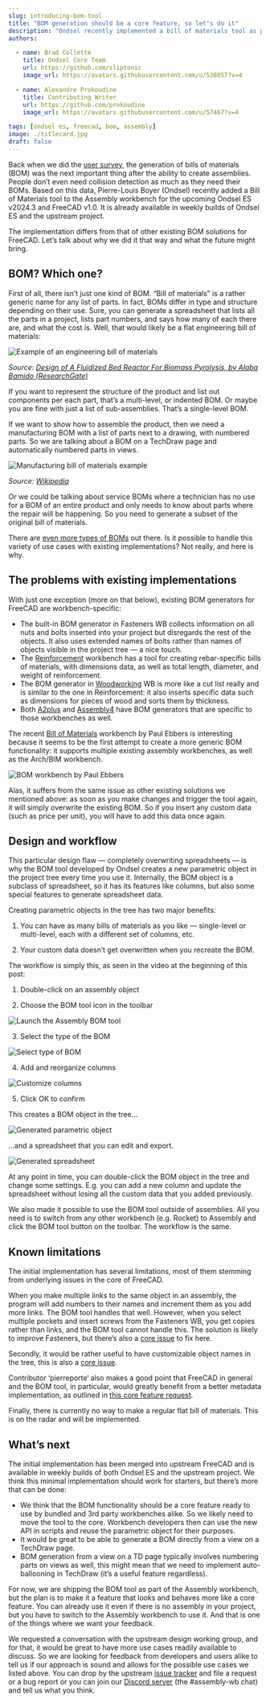 ```yaml
---
slug: introducing-bom-tool
title: "BOM generation should be a core feature, so let's do it"
description: "Ondsel recently implemented a bill of materials tool as part of the integrated assembly workbench."
authors:

  - name: Brad Collette
    title: Ondsel Core Team
    url: https://github.com/sliptonic
    image_url: https://avatars.githubusercontent.com/u/538057?v=4

  - name: Alexandre Prokoudine
    title: Contributing Writer
    url: https://github.com/prokoudine
    image_url: https://avatars.githubusercontent.com/u/57467?v=4

tags: [ondsel es, freecad, bom, assembly]
image: ./titlecard.jpg
draft: false
---
```


Back when we did the [user survey](https://ondsel.com/blog/freecad-user-survey-results-part-1/), the generation of bills of materials (BOM) was the next important thing after the ability to create assemblies. People don’t even need collision detection as much as they need their BOMs. Based on this data, Pierre-Louis Boyer (Ondsel) recently added a Bill of Materials tool to the Assembly workbench for the upcoming Ondsel ES v2024.3 and FreeCAD v1.0. It is already available in weekly builds of Ondsel ES and the upstream project. 

<!-- truncate -->

<Youtube v="AkOUwitfuOA" />

The implementation differs from that of other existing BOM solutions for FreeCAD. Let’s talk about why we did it that way and what the future might bring.

## BOM? Which one?

First of all, there isn’t just one kind of BOM. “Bill of materials” is a rather generic name for any list of parts. In fact, BOMs differ in type and structure depending on their use. Sure, you can generate a spreadsheet that lists all the parts in a project, lists part numbers, and says how many of each there are, and what the cost is. Well, that would likely be a flat engineering bill of materials: 

![Example of an engineering bill of materials](engineering-bom-example.webp) 

_Source: [Design of A Fluidized Bed Reactor For Biomass Pyrolysis, by Alaba Bamido (ResearchGate)](https://www.researchgate.net/publication/330335978_Design_of_A_Fluidized_Bed_Reactor_For_Biomass_Pyrolysis)_

If you want to represent the structure of the product and list out components per each part, that’s a multi-level, or indented BOM. Or maybe you are fine with just a list of sub-assemblies. That’s a single-level BOM.

If we want to show how to assemble the product, then we need a manufacturing BOM with a list of parts next to a drawing, with numbered parts. So we are talking about a BOM on a TechDraw page and automatically numbered parts in views.

![Manufacturing bill of materials example](manufacturing-bom-example.webp)

_Source: [Wikipedia](https://en.wikipedia.org/wiki/Bill_of_materials)_

Or we could be talking about service BOMs where a technician has no use for a BOM of an entire product and only needs to know about parts where the repair will be happening. So you need to generate a subset of the original bill of materials.

There are [even more types of BOMs](https://www.optiproerp.com/blog/10-types-boms-explained/) out there. Is it possible to handle this variety of use cases with existing implementations? Not really, and here is why.

## The problems with existing implementations

With just one exception (more on that below), existing BOM generators for FreeCAD are workbench-specific:

* The built-in BOM generator in Fasteners WB collects information on all nuts and bolts inserted into your project but disregards the rest of the objects. It also uses extended names of bolts rather than names of objects visible in the project tree — a nice touch.
* The [Reinforcement](https://github.com/amrit3701/FreeCAD-Reinforcement) workbench has a tool for creating rebar-specific bills of materials, with dimensions data, as well as total length, diameter, and weight of reinforcement.
* The BOM generator in [Woodworking](https://github.com/dprojects/Woodworking) WB is more like a cut list really and is similar to the one in Reinforcement: it also inserts specific data such as dimensions for pieces of wood and sorts them by thickness.
* Both [A2plus](https://github.com/kbwbe/A2plus) and [Assembly4](https://github.com/Zolko-123/FreeCAD_Assembly4) have BOM generators that are specific to those workbenches as well.

The recent [Bill of Materials](https://github.com/APEbbers/BillOfMaterials-WB) workbench by Paul Ebbers is interesting because it seems to be the first attempt to create a more generic BOM functionality: it supports multiple existing assembly workbenches, as well as the Arch/BIM workbench.

![BOM workbench by Paul Ebbers](bom-workbench-paul-ebbers.webp)

Alas, it suffers from the same issue as other existing solutions we mentioned above: as soon as you make changes and trigger the tool again, it will simply overwrite the existing BOM. So if you insert any custom data (such as price per unit), you will have to add this data once again.

## Design and workflow

This particular design flaw — completely overwriting spreadsheets — is why the BOM tool developed by Ondsel creates a new parametric object in the project tree every time you use it. Internally, the BOM object is a subclass of spreadsheet, so it has its features like columns, but also some special features to generate spreadsheet data.

Creating parametric objects in the tree has two major benefits:

1. You can have as many bills of materials as you like — single-level or multi-level, each with a different set of columns, etc.

2. Your custom data doesn’t get overwritten when you recreate the BOM.

The workflow is simply this, as seen in the video at the beginning of this post:

1. Double-click on an assembly object

2. Choose the BOM tool icon in the toolbar

![Launch the Assembly BOM tool](assembly-bom-toolbar.webp)

3. Select the type of the BOM

![Select type of BOM](assembly-bom-select-type.webp)

4. Add and reorganize columns

![Customize columns](assembly-bom-new-columns.webp)

5. Click OK to confirm

This creates a BOM object in the tree…

![Generated parametric object](assembly-bom-parametric-object.webp)

…and a spreadsheet that you can edit and export.

![Generated spreadsheet](assembly-bom-generated-spreadsheet.webp)

At any point in time, you can double-click the BOM object in the tree and change some settings. E.g. you can add a new column and update the spreadsheet without losing all the custom data that you added previously.

We also made it possible to use the BOM tool outside of assemblies. All you need is to switch from any other workbench (e.g. Rocket) to Assembly and click the BOM tool button on the toolbar. The workflow is the same.

## Known limitations

The initial implementation has several limitations, most of them stemming from underlying issues in the core of FreeCAD.

When you make multiple links to the same object in an assembly, the program will add numbers to their names and increment them as you add more links. The BOM tool handles that well. However, when you select multiple pockets and insert screws from the Fasteners WB, you get copies rather than links, and the BOM tool cannot handle this. The solution is likely to improve Fasteners, but there’s also a [core issue](https://github.com/FreeCAD/FreeCAD/issues/12139) to fix here.

Secondly, it would be rather useful to have customizable object names in the tree, this is also a [core issue](https://github.com/FreeCAD/FreeCAD/issues/12141).

Contributor ‘pierreporte‘ also makes a good point that FreeCAD in general and the BOM tool, in particular, would greatly benefit from a better metadata implementation, as outlined in [this core feature request](https://github.com/FreeCAD/FreeCAD/issues/12136). 

Finally, there is currently no way to make a regular flat bill of materials. This is on the radar and will be implemented.

## What’s next

The initial implementation has been merged into upstream FreeCAD and is available in weekly builds of both Ondsel ES and the upstream project. We think this minimal implementation should work for starters, but there’s more that can be done:

* We think that the BOM functionality should be a core feature ready to use by bundled and 3rd party workbenches alike. So we likely need to move the tool to the core. Workbench developers then can use the new API in scripts and reuse the parametric object for their purposes. 
* It would be great to be able to generate a BOM directly from a view on a TechDraw page. 
* BOM generation from a view on a TD page typically involves numbering parts on views as well, this might mean that we need to implement auto-ballooning in TechDraw (it’s a useful feature regardless).

For now, we are shipping the BOM tool as part of the Assembly workbench, but the plan is to make it a feature that looks and behaves more like a core feature. You can already use it even if there is no assembly in your project, but you have to switch to the Assembly workbench to use it. And that is one of the things where we want your feedback. 

We requested a conversation with the upstream design working group, and for that, it would be great to have more use cases readily available to discuss. So we are looking for feedback from developers and users alike to tell us if our approach is sound and allows for the possible use cases we listed above. You can drop by the upstream [issue tracker](https://github.com/FreeCAD/FreeCAD/issues) and file a request or a bug report or you can join our [Discord server](https://discord.gg/7jmzezyyfP) (the #assembly-wb chat) and tell us what you think.
